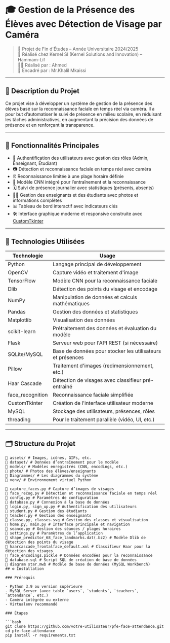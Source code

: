 # 🎓 Gestion de la Présence des Élèves avec Détection de Visage par Caméra

> 📅 Projet de Fin d'Études – Année Universitaire 2024/2025  
> 🏢 Réalisé chez Kernel SI (Kernel Solutions and Innovation) – Hammam-Lif  
> 👨‍💻 Réalisé par : Ahmed  
> 🎯 Encadré par : Mr.Khalil Mkaissi

---

## 📝 Description du Projet

Ce projet vise à développer un système de gestion de la présence des élèves basé sur la reconnaissance faciale en temps réel via caméra. Il a pour but d’automatiser le suivi de présence en milieu scolaire, en réduisant les tâches administratives, en augmentant la précision des données de présence et en renforçant la transparence.

---

## 🚀 Fonctionnalités Principales

- 🔐 Authentification des utilisateurs avec gestion des rôles (Admin, Enseignant, Étudiant)
- 📷 Détection et reconnaissance faciale en temps réel avec caméra
- ⏰ Reconnaissance limitée à une plage horaire définie
- 🧠 Modèle CNN intégré pour l’entraînement et la reconnaissance
- 🗓️ Suivi de présence journalier avec statistiques (présents, absents)
- 🧑‍🏫 Gestion des enseignants et des étudiants avec photos et informations complètes
- 📊 Tableau de bord interactif avec indicateurs clés
- 🛠️ Interface graphique moderne et responsive construite avec [CustomTkinter](https://github.com/TomSchimansky/CustomTkinter)

---

## 🧰 Technologies Utilisées

| Technologie     | Usage                                      |
|----------------|--------------------------------------------|
| Python          | Langage principal de développement         |
| OpenCV          | Capture vidéo et traitement d'image        |
| TensorFlow      | Modèle CNN pour la reconnaissance faciale |
| Dlib           | Détection des points du visage et encodage |
| NumPy           | Manipulation de données et calculs mathématiques |
| Pandas          | Gestion des données et statistiques        |
| Matplotlib      | Visualisation des données                  |
| scikit-learn    | Prétraitement des données et évaluation du modèle |
| Flask           | Serveur web pour l'API REST (si nécessaire) |
| SQLite/MySQL    | Base de données pour stocker les utilisateurs et présences |
| Pillow          | Traitement d'images (redimensionnement, etc.) |
| Haar Cascade    | Détection de visages avec classifieur pré-entraîné |
| face_recognition | Reconnaissance faciale simplifiée         |
| CustomTkinter   | Création de l'interface utilisateur moderne |
| MySQL           | Stockage des utilisateurs, présences, rôles |
| threading       | Pour le traitement parallèle (vidéo, UI, etc.) |

---

## 🗂️ Structure du Projet

```plaintext
📁 assets/ # Images, icônes, GIFs, etc.
📁 dataset/ # Données d’entraînement pour le modèle
📁 models/ # Modèles enregistrés (CNN, encodings, etc.)
📁 photo/ # Photos des élèves/enseignants
📁 Diagrammes/ # Les diagrammes du système 
📁 venv/ # Environnement virtuel Python

📄 capture_faces.py # Capture d’images de visages
📄 face_recog.py # Détection et reconnaissance faciale en temps réel
📄 config.py # Paramètres de configuration
📄 database.py # Connexion à la base de données
📄 login.py, sign_up.py # Authentification des utilisateurs
📄 student.py # Gestion des étudiants
📄 teacher.py # Gestion des enseignants
📄 classe.py, classes.svg # Gestion des classes et visualisation
📄 home.py, main.py # Interface principale et navigation
📄 seance.py # Gestion des séances / plages horaires
📄 settings.py # Paramètres de l’application
📄 shape_predictor_68_face_landmarks.dat(.bz2) # Modèle Dlib de détection des points du visage
📄 haarcascade_frontalface_default.xml # Classifieur Haar pour la détection des visages
📄 face_encodings.pickle # Données encodées pour la reconnaissance
📄 database.sql # Script SQL de création de base de données
📄 diagram star.mwb # Modèle de base de données (MySQL Workbench)
## ⚙️ Installation

### Prérequis

- Python 3.9 ou version supérieure
- MySQL Server (avec table `users`, `students`, `teachers`, `attendance`, etc.)
- Caméra intégrée ou externe
- Virtualenv recommandé

### Étapes

```bash
git clone https://github.com/votre-utilisateur/pfe-face-attendance.git
cd pfe-face-attendance
pip install -r requirements.txt
